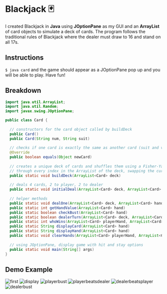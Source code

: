 # Blackjack :black_joker:
I created Blackjack in **Java** using **JOptionPane** as my GUI and an **ArrayList** of card objects to simulate a deck of cards. The program follows the traditional rules of Blackjack where the dealer must draw to 16 and stand on all 17s. 

## Instructions
`$ java card` and the game should appear as a JOptionPane pop up and you will be able to play. Have fun!

## Breakdown
``` java
import java.util.ArrayList;
import java.util.Random;
import javax.swing.JOptionPane;

public class Card {
  
  // constructors for the card object called by buildDeck
  public Card()
  public Card(String num, String suit)
  
  // checks if one card is exactly the same as another card (suit and value)
  @Override
  public boolean equals(Object newCard)
  
  // creates a unique deck of cards and shuffles them using a Fisher-Yates shuffling algorithm where a loop iterates 
  // through every index in the ArrayList of the deck, swapping the current card with another random card.
  public static void buildDeck(ArrayList<Card> deck)
  
  // deals 4 cards, 2 to player, 2 to dealer
  public static void initialDeal(ArrayList<Card> deck, ArrayList<Card> playerHand, ArrayList<Card> dealerHand)
  
  // helper methods
  public static void dealOne(ArrayList<Card> deck, ArrayList<Card> hand)
  public static int getHandValue(ArrayList<Card> hand)
  public static boolean checkBust(ArrayList<Card> hand)
  public static boolean dealerTurn(ArrayList<Card> deck, ArrayList<Card> hand)
  public static int whoWins(ArrayList<Card> playerHand, ArrayList<Card> dealerHand)
  public static String displayCard(ArrayList<Card> hand)
  public static String displayHand(ArrayList<Card> hand)
  public static void clearHands(ArrayList<Card> playerHand, ArrayList<Card> dealerHand)
  
  // using JOptionPane, display game with hit and stay options
  public static void main(String[] args)
}
```

## Demo Example
![first](https://user-images.githubusercontent.com/70073219/176310926-a59f6ced-4558-4ad7-b722-98f57ead339d.png)
![display](https://user-images.githubusercontent.com/70073219/176310980-d9af3f1f-3998-4be6-980c-3d5655ec17b2.png)
![playerbust](https://user-images.githubusercontent.com/70073219/176311017-bed58d17-7d32-43fc-b6e3-f4d77c359968.png)
![playerbeatsdealer](https://user-images.githubusercontent.com/70073219/176311068-c5d2aad2-4a6b-4916-b675-781cd3d0e1ea.png)
![dealerbeatsplayer](https://user-images.githubusercontent.com/70073219/176311106-a8651fe5-9ead-4865-9f97-7dadb576b94d.png)
![dealerbust](https://user-images.githubusercontent.com/70073219/176311152-cae992a0-ed34-4fd5-8271-242549179ee0.png)

